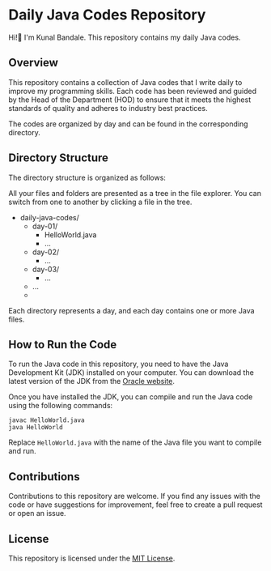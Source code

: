  # Daily Java Codes Repository
 Hi!👋 I'm Kunal Bandale. This repository contains my daily Java codes.


## Overview

This repository contains a collection of Java codes that I write daily to improve my programming skills. Each code has been reviewed and guided by the Head of the Department (HOD) to ensure that it meets the highest standards of quality and adheres to industry best practices.

The codes are organized by day and can be found in the corresponding directory.

## Directory Structure
The directory structure is organized as follows:

All your files and folders are presented as a tree in the file explorer. You can switch from one to another by clicking a file in the tree.

- daily-java-codes/
    - day-01/
        - HelloWorld.java
        - ...
    - day-02/
        - ...
    - day-03/
        - ...
    - ...
    - 
Each directory represents a day, and each day contains one or more Java files.

 ## How to Run the Code
To run the Java code in this repository, you need to have the Java Development Kit (JDK) installed on your computer. You can download the latest version of the JDK from the [Oracle website](https://www.oracle.com/java/technologies/downloads/).

Once you have installed the JDK, you can compile and run the Java code using the following commands:

    javac HelloWorld.java
    java HelloWorld
    
Replace `HelloWorld.java` with the name of the Java file you want to compile and run.


## Contributions
Contributions to this repository are welcome. If you find any issues with the code or have suggestions for improvement, feel free to create a pull request or open an issue.

## License
This repository is licensed under the [MIT License](https://chat.openai.com/LICENSE).
